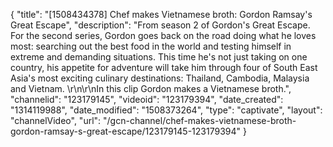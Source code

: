 {
    "title": "[1508434378] Chef makes Vietnamese broth: Gordon Ramsay's Great Escape",
    "description": "From season 2 of Gordon's Great Escape. For the second series, Gordon goes back on the road doing what he loves most: searching out the best food in the world and testing himself in extreme and demanding situations. This time he's not just taking on one country, his appetite for adventure will take him through four of South East Asia's most exciting culinary destinations: Thailand, Cambodia, Malaysia and Vietnam. \r\n\r\nIn this clip Gordon makes a Vietnamese broth.",
    "channelid": "123179145",
    "videoid": "123179394",
    "date_created": "1314119988",
    "date_modified": "1508373264",
    "type": "captivate",
    "layout": "channelVideo",
    "url": "\/gcn-channel\/chef-makes-vietnamese-broth-gordon-ramsay-s-great-escape\/123179145-123179394"
}